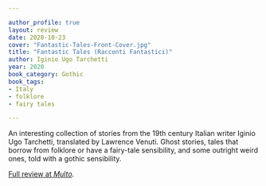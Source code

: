 ```yaml
---

author_profile: true
layout: review
date: 2020-10-23
cover: "Fantastic-Tales-Front-Cover.jpg"
title: "Fantastic Tales (Racconti Fantastici)"
author: Iginio Ugo Tarchetti
year: 2020
book_category: Gothic
book_tags:
- Italy
- folklore
- fairy tales

---
```


An interesting collection of stories from the 19th century Italian writer Iginio Ugo Tarchetti, translated 
by Lawrence Venuti. Ghost stories, tales that borrow from folklore or have a fairy-tale sensibility, and some 
outright weird ones, told with a gothic sensibility.

[Full review at *Multo*](https://multoghost.wordpress.com/2020/10/23/the-uncanny-in-translation-iginio-ugo-tarchetti/).